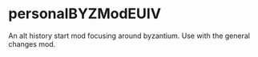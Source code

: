 # personalBYZModEUIV
An alt history start mod focusing around byzantium. Use with the general changes mod.
